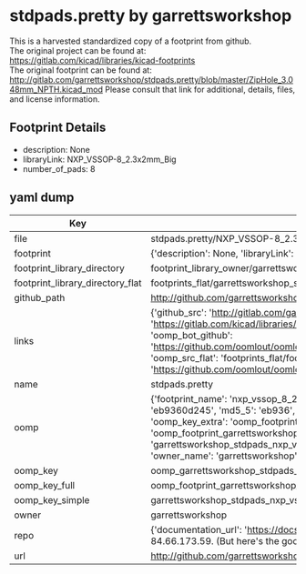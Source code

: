 # stdpads.pretty by garrettsworkshop  
This is a harvested standardized copy of a footprint from github.  
The original project can be found at:  
https://gitlab.com/kicad/libraries/kicad-footprints  
The original footprint can be found at:
http://gitlab.com/garrettsworkshop/stdpads.pretty/blob/master/ZipHole_3.048mm_NPTH.kicad_mod
Please consult that link for additional, details, files, and license information.  
## Footprint Details
* description: None  
* libraryLink: NXP_VSSOP-8_2.3x2mm_Big  
* number_of_pads: 8  
## yaml dump  
| Key | Value |  
| --- | --- |  
| file | stdpads.pretty/NXP_VSSOP-8_2.3x2mm_Big.kicad_mod |  
| footprint | {'description': None, 'libraryLink': 'NXP_VSSOP-8_2.3x2mm_Big', 'number_of_pads': 8} |  
| footprint_library_directory | footprint_library_owner/garrettsworkshop_stdpads.pretty |  
| footprint_library_directory_flat | footprints_flat/garrettsworkshop_stdpads_nxp_vssop_8_2_3x2mm_big/working |  
| github_path | http://github.com/garrettsworkshop/stdpads.pretty/blob/master/NXP_VSSOP-8_2.3x2mm_Big.kicad_mod |  
| links | {'github_src': 'http://gitlab.com/garrettsworkshop/stdpads.pretty/blob/master/ZipHole_3.048mm_NPTH.kicad_mod', 'github_src_repo': 'https://gitlab.com/kicad/libraries/kicad-footprints', 'oomp_bot': 'footprints/garrettsworkshop_stdpads_nxp_vssop_8_2_3x2mm_big/working', 'oomp_bot_github': 'https://github.com/oomlout/oomlout_oomp_footprint_bot/tree/main/footprints/garrettsworkshop_stdpads_nxp_vssop_8_2_3x2mm_big/working', 'oomp_src_flat': 'footprints_flat/footprints_flat/garrettsworkshop_stdpads_nxp_vssop_8_2_3x2mm_big/working', 'oomp_src_flat_github': 'https://github.com/oomlout/oomlout_oomp_footprint_src/tree/main/footprints_flat/garrettsworkshop_stdpads_nxp_vssop_8_2_3x2mm_big/working'} |  
| name | stdpads.pretty |  
| oomp | {'footprint_name': 'nxp_vssop_8_2_3x2mm_big', 'library_name': 'stdpads', 'md5': 'eb9360d2453297a566f524d02883c789', 'md5_10': 'eb9360d245', 'md5_5': 'eb936', 'md5_6': 'eb9360', 'oomp_key': 'oomp_garrettsworkshop_stdpads_nxp_vssop_8_2_3x2mm_big', 'oomp_key_extra': 'oomp_footprint_garrettsworkshop_stdpads_nxp_vssop_8_2_3x2mm_big', 'oomp_key_full': 'oomp_footprint_garrettsworkshop_stdpads_nxp_vssop_8_2_3x2mm_big_eb9360', 'oomp_key_simple': 'garrettsworkshop_stdpads_nxp_vssop_8_2_3x2mm_big', 'original_filename': 'stdpads.pretty/NXP_VSSOP-8_2.3x2mm_Big.kicad_mod', 'owner_name': 'garrettsworkshop'} |  
| oomp_key | oomp_garrettsworkshop_stdpads_nxp_vssop_8_2_3x2mm_big |  
| oomp_key_full | oomp_footprint_garrettsworkshop_stdpads_nxp_vssop_8_2_3x2mm_big |  
| oomp_key_simple | garrettsworkshop_stdpads_nxp_vssop_8_2_3x2mm_big |  
| owner | garrettsworkshop |  
| repo | {'documentation_url': 'https://docs.github.com/rest/overview/resources-in-the-rest-api#rate-limiting', 'message': "API rate limit exceeded for 84.66.173.59. (But here's the good news: Authenticated requests get a higher rate limit. Check out the documentation for more details.)"} |  
| url | http://github.com/garrettsworkshop/stdpads.pretty |  

